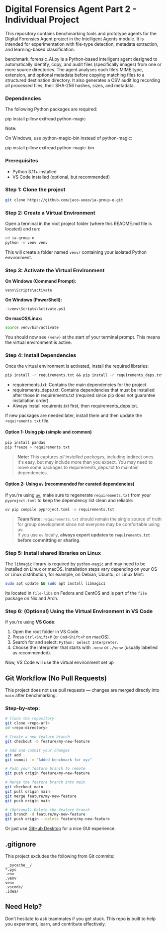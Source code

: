 # Digital Forensics Agent Part 2 - Individual Project

This repository contains benchmarking tools and prototype agents for the Digital Forensics Agent project in the Intelligent Agents module. It is intended for experimentation with file-type detection, metadata extraction, and learning-based classification.

benchmark_forensic_AI.py is a Python-based intelligent agent designed to automatically identify, copy, and audit files (specifically images) from one or more source directories.
The agent analyses each file’s MIME type, extension, and optional metadata before copying matching files to a structured destination directory. It also generates a CSV audit log recording all processed files, their SHA-256 hashes, sizes, and metadata.


### Dependencies

The following Python packages are required:

pip install pillow exifread python-magic


Note:

On Windows, use python-magic-bin instead of python-magic:

pip install pillow exifread python-magic-bin

### Prerequisites

- Python 3.11+ installed
- VS Code installed (optional, but recommended)

### Step 1: Clone the project

```bash
git clone https://github.com/jaco-uoeo/ia-group-e.git
```

### Step 2: Create a Virtual Environment

Open a terminal in the root project folder (where this README.md file is located) and run:

```bash
cd ia-group-e
python -m venv venv
```

This will create a folder named `venv/` containing your isolated Python environment.



### Step 3: Activate the Virtual Environment

**On Windows (Command Prompt):**

```bash
venv\Scripts\activate
```

**On Windows (PowerShell):**

```bash
.\venv\Scripts\Activate.ps1
```

**On macOS/Linux:**

```bash
source venv/bin/activate
```

You should now see `(venv)` at the start of your terminal prompt. This means the virtual environment is active.


### Step 4: Install Dependencies



Once the virtual environment is activated, install the required libraries:

```bash
pip install -r requirements.txt && pip install -r requirements_deps.txt
```
- requirements.txt: Contains the main dependencies for the project.
- requirements_deps.txt: Contains dependencies that must be installed after those in requirements.txt (required since pip does not guarantee installation order).
- Always install requirents.txt first, then requirements_deps.txt.

If new packages are needed later, install them and then update the `requirements.txt` file.

#### Option 1: Using pip (simple and common)

```bash
pip install pandas
pip freeze > requirements.txt
```

> **Note:** This captures *all installed packages*, including indirect ones. It's easy, but may include more than you expect. You may need to move some packages to requirements_deps.txt to maintain dependencies. 

#### Option 2: Using `uv` (recommended for curated dependencies)

If you're using [`uv`](https://github.com/astral-sh/uv), make sure to regenerate `requirements.txt` from your `pyproject.toml` to keep the dependency list clean and reliable:

```bash
uv pip compile pyproject.toml -o requirements.txt
```

> **Team Note:** `requirements.txt` should remain the single source of truth for group development since not everyone may be comfortable using uv.  
> If you use `uv` locally, **always export updates to `requirements.txt` before committing or sharing**.

### Step 5: Install shared libraries on Linux
The `libmagic` library is required by `python-magic` and may need to be installed on Linux or macOS. Installation steps vary depending on your OS or Linux distribution, for example, on Debian, Ubuntu, or Linux Mint:
```bash
sudo apt update && sudo apt install libmagic1
```

Its located in `file-libs` on Fedora and CentOS and is part of the `file` package on Nix and Arch.


### Step 6: (Optional) Using the Virtual Environment in VS Code

If you're using **VS Code**:

1. Open the root folder in VS Code.
2. Press `Ctrl+Shift+P` (or `Cmd+Shift+P` on macOS).
3. Search for and select: `Python: Select Interpreter`.
4. Choose the interpreter that starts with `.venv` or `./venv` (usually labelled as recommended).

Now, VS Code will use the virtual environment set up


## Git Workflow (No Pull Requests)

This project does not use pull requests — changes are merged directly into `main` after benchmarking.

### Step-by-step:

```bash
# Clone the repository
git clone <repo-url>
cd <repo-directory>

# Create a new feature branch
git checkout -b feature/my-new-feature

# Add and commit your changes
git add .
git commit -m "Added benchmark for xyz"

# Push your feature branch to remote
git push origin feature/my-new-feature

# Merge the feature branch into main
git checkout main
git pull origin main        
git merge feature/my-new-feature
git push origin main

# (Optional) Delete the feature branch
git branch -d feature/my-new-feature
git push origin --delete feature/my-new-feature
```
Or just use [GitHub Desktop](https://docs.github.com/en/desktop) for a nice GUI experience.

## .gitignore

This project excludes the following from Git commits:

```
__pycache__/
*.pyc
.env
.venv
venv
.vscode/
.idea/
```


## Need Help?

Don’t hesitate to ask teammates if you get stuck. This repo is built to help you experiment, learn, and contribute effectively.
